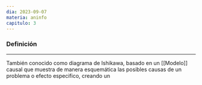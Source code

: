 ```yaml
---
dia: 2023-09-07
materia: aninfo
capitulo: 3
---
```

### Definición
---
También conocido como diagrama de Ishikawa, basado en un [[Modelo]] causal que muestra de manera esquemática las posibles causas de un problema o efecto especifico, creando un 